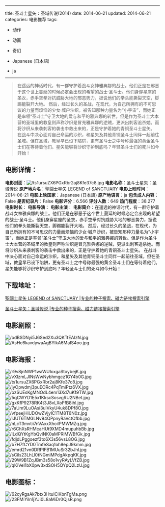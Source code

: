 
---
title: 圣斗士星矢：圣域传说(2014)
date: 2014-06-21
updated: 2014-06-21
categories: 电影推荐
tags:
- 动作
- 动画
- 奇幻

- Japanese (日本語)
- ja
---


> 在遥远的神话时代，有一群守护着战斗女神雅典娜的战士。他们正是在邪恶于这个世上蔓延的时候必定会出现的希望的战士·圣斗士。他们身穿星座的圣衣，赤手空拳对抗威胁大地的邪恶势力，据说他们的拳头能撕裂天空，脚踢能裂开大地。 然后，经过长久的圣战，在现代，为自己所拥有的不可思议的力量而烦恼的少女·城户沙织，被告知那种力量名为“小宇宙”，而她正是率领“圣斗士”守卫大地的爱与和平的雅典娜的转世。但是作为圣斗士大本营的圣域里的教皇则声称沙织是冒充雅典娜的逆贼，更派出刺客追杀她。而将沙织从来袭刺客的袭击中救出来的，正是守护着她的青铜圣斗士星矢。 在战斗中决心面对自己命运的沙织，和星矢及其他青铜圣斗士同伴一起前往圣域。但在圣域，教皇早已设下陷阱，更有圣斗士之中号称最强的黄金圣斗士们在等待着他们。星矢能够将沙织守护到底吗？年轻圣斗士们的死斗如今开始！

## **电影详情**：

**电影封面**：<img src="https://image.tmdb.org/t/p/w200/ts1ursuZX6PGxRbr2aj8Kfe37c8.jpg" alt="/ts1ursuZX6PGxRbr2aj8Kfe37c8.jpg" title="/ts1ursuZX6PGxRbr2aj8Kfe37c8.jpg">
**电影名称**：圣斗士星矢：圣域传说
**原产地片名**：聖闘士星矢 LEGEND of SANCTUARY
**电影上映时间**：2014-06-21
**电影上映国家**：Japanese (日本語)
**原产地语言**：ja
**包含成人内容**：False
**是否纪录片**：False
**电影评分**：6.566
**评分人数**：649
**热门程度**：38.277
**电影时长**：
**电影导演**：
**电影主演**：
**电影简介**：在遥远的神话时代，有一群守护着战斗女神雅典娜的战士。他们正是在邪恶于这个世上蔓延的时候必定会出现的希望的战士·圣斗士。他们身穿星座的圣衣，赤手空拳对抗威胁大地的邪恶势力，据说他们的拳头能撕裂天空，脚踢能裂开大地。 然后，经过长久的圣战，在现代，为自己所拥有的不可思议的力量而烦恼的少女·城户沙织，被告知那种力量名为“小宇宙”，而她正是率领“圣斗士”守卫大地的爱与和平的雅典娜的转世。但是作为圣斗士大本营的圣域里的教皇则声称沙织是冒充雅典娜的逆贼，更派出刺客追杀她。而将沙织从来袭刺客的袭击中救出来的，正是守护着她的青铜圣斗士星矢。 在战斗中决心面对自己命运的沙织，和星矢及其他青铜圣斗士同伴一起前往圣域。但在圣域，教皇早已设下陷阱，更有圣斗士之中号称最强的黄金圣斗士们在等待着他们。星矢能够将沙织守护到底吗？年轻圣斗士们的死斗如今开始！

## **下载地址**：
[聖闘士星矢 LEGEND of SANCTUARY |专业的种子搜索、磁力链接搜索引擎](https://movie.amd794.com:2083/?search=%E8%81%96%E9%97%98%E5%A3%AB%E6%98%9F%E7%9F%A2%20LEGEND%20of%20SANCTUARY&ordering=&mode=match_phrase&page_size=10&page=1)

[圣斗士星矢：圣域传说 |专业的种子搜索、磁力链接搜索引擎](https://movie.amd794.com:2083/?search=%E5%9C%A3%E6%96%97%E5%A3%AB%E6%98%9F%E7%9F%A2%EF%BC%9A%E5%9C%A3%E5%9F%9F%E4%BC%A0%E8%AF%B4&ordering=&mode=match_phrase&page_size=10&page=1)
 

## **电影剧照**：
<img src="https://image.tmdb.org/t/p/original/odBSDNyi5J6Sed2Xu3QKTtEAIzN.jpg" alt="/odBSDNyi5J6Sed2Xu3QKTtEAIzN.jpg" title="/odBSDNyi5J6Sed2Xu3QKTtEAIzN.jpg"><img src="https://image.tmdb.org/t/p/original/AsHc6kavdywaAgBYIkA6MaIS4oo.jpg" alt="/AsHc6kavdywaAgBYIkA6MaIS4oo.jpg" title="/AsHc6kavdywaAgBYIkA6MaIS4oo.jpg">

## **电影海报**：
<img src="https://image.tmdb.org/t/p/original/r9v8jnNWP1waWUIoxgaStoybejK.jpg" alt="/r9v8jnNWP1waWUIoxgaStoybejK.jpg" title="/r9v8jnNWP1waWUIoxgaStoybejK.jpg"><img src="https://image.tmdb.org/t/p/original/vXlzmLJlNsWwNybhmgcz1GY4b0G.jpg" alt="/vXlzmLJlNsWwNybhmgcz1GY4b0G.jpg" title="/vXlzmLJlNsWwNybhmgcz1GY4b0G.jpg"><img src="https://image.tmdb.org/t/p/original/ts1ursuZX6PGxRbr2aj8Kfe37c8.jpg" alt="/ts1ursuZX6PGxRbr2aj8Kfe37c8.jpg" title="/ts1ursuZX6PGxRbr2aj8Kfe37c8.jpg"><img src="https://image.tmdb.org/t/p/original/jyOpwdmj3puEORc4PqTmiPtz6VX.jpg" alt="/jyOpwdmj3puEORc4PqTmiPtz6VX.jpg" title="/jyOpwdmj3puEORc4PqTmiPtz6VX.jpg"><img src="https://image.tmdb.org/t/p/original/ozSUEsKgMNOdL4em13Xd7uKf9TW.jpg" alt="/ozSUEsKgMNOdL4em13Xd7uKf9TW.jpg" title="/ozSUEsKgMNOdL4em13Xd7uKf9TW.jpg"><img src="https://image.tmdb.org/t/p/original/5qCWYD1E5x1KkscSosvgRU2NBet.jpg" alt="/5qCWYD1E5x1KkscSosvgRU2NBet.jpg" title="/5qCWYD1E5x1KkscSosvgRU2NBet.jpg"><img src="https://image.tmdb.org/t/p/original/gxKfP9278RK4t3J8vLXoFfB8ihl.jpg" alt="/gxKfP9278RK4t3J8vLXoFfB8ihl.jpg" title="/gxKfP9278RK4t3J8vLXoFfB8ihl.jpg"><img src="https://image.tmdb.org/t/p/original/7aUm9LuOAsi3ulVkyU4uk8DPf8O.jpg" alt="/7aUm9LuOAsi3ulVkyU4uk8DPf8O.jpg" title="/7aUm9LuOAsi3ulVkyU4uk8DPf8O.jpg"><img src="https://image.tmdb.org/t/p/original/vfpeejHiUDOwZVjyIC1TM8T6N0z.jpg" alt="/vfpeejHiUDOwZVjyIC1TM8T6N0z.jpg" title="/vfpeejHiUDOwZVjyIC1TM8T6N0z.jpg"><img src="https://image.tmdb.org/t/p/original/iJUT6TMGLNv94QPpnyRaVctOfbb.jpg" alt="/iJUT6TMGLNv94QPpnyRaVctOfbb.jpg" title="/iJUT6TMGLNv94QPpnyRaVctOfbb.jpg"><img src="https://image.tmdb.org/t/p/original/nLcT3mvtii7nVAxxXhoiIPMWMZq.jpg" alt="/nLcT3mvtii7nVAxxXhoiIPMWMZq.jpg" title="/nLcT3mvtii7nVAxxXhoiIPMWMZq.jpg"><img src="https://image.tmdb.org/t/p/original/r6ChXsRHMcaHUt9XMD4mupuhbBb.jpg" alt="/r6ChXsRHMcaHUt9XMD4mupuhbBb.jpg" title="/r6ChXsRHMcaHUt9XMD4mupuhbBb.jpg"><img src="https://image.tmdb.org/t/p/original/lLdQYtKgYbQviNK0aMPRlMWBfGk.jpg" alt="/lLdQYtKgYbQviNK0aMPRlMWBfGk.jpg" title="/lLdQYtKgYbQviNK0aMPRlMWBfGk.jpg"><img src="https://image.tmdb.org/t/p/original/fdjdLPggoezf3to6X3s56vsL8OG.jpg" alt="/fdjdLPggoezf3to6X3s56vsL8OG.jpg" title="/fdjdLPggoezf3to6X3s56vsL8OG.jpg"><img src="https://image.tmdb.org/t/p/original/b7H7fCYD0TmfeSaq1oh8epJ9kmm.jpg" alt="/b7H7fCYD0TmfeSaq1oh8epJ9kmm.jpg" title="/b7H7fCYD0TmfeSaq1oh8epJ9kmm.jpg"><img src="https://image.tmdb.org/t/p/original/emrd21vn0DRPIFB1MUuSr32bJhl.jpg" alt="/emrd21vn0DRPIFB1MUuSr32bJhl.jpg" title="/emrd21vn0DRPIFB1MUuSr32bJhl.jpg"><img src="https://image.tmdb.org/t/p/original/sCils23LhLl0tNGmiMPdgAkpqKK.jpg" alt="/sCils23LhLl0tNGmiMPdgAkpqKK.jpg" title="/sCils23LhLl0tNGmiMPdgAkpqKK.jpg"><img src="https://image.tmdb.org/t/p/original/29W9B1ZqJBm3s58o1vyRAyLVfZB.jpg" alt="/29W9B1ZqJBm3s58o1vyRAyLVfZB.jpg" title="/29W9B1ZqJBm3s58o1vyRAyLVfZB.jpg"><img src="https://image.tmdb.org/t/p/original/qKiVeI1bX0pw3xdSOH5QYpQ2LzU.jpg" alt="/qKiVeI1bX0pw3xdSOH5QYpQ2LzU.jpg" title="/qKiVeI1bX0pw3xdSOH5QYpQ2LzU.jpg">

## **电影图标**：
<img src="https://image.tmdb.org/t/p/original/62cyRgsAk7btx3HtuICiKbnTgMa.png" alt="/62cyRgsAk7btx3HtuICiKbnTgMa.png" title="/62cyRgsAk7btx3HtuICiKbnTgMa.png"><img src="https://image.tmdb.org/t/p/original/23FMiYiln1jYJi0L8aMiDr0QjsR.png" alt="/23FMiYiln1jYJi0L8aMiDr0QjsR.png" title="/23FMiYiln1jYJi0L8aMiDr0QjsR.png">
